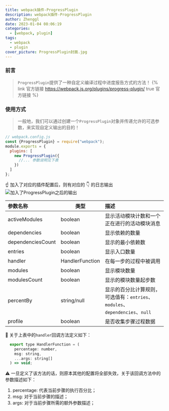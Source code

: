 ```yaml
---
title: webpack插件-ProgressPlugin
description: webpack插件-ProgressPlugin
author: Zhenggl
date: 2023-01-04 08:06:19
categories:
  - [webpack, plugin]
tags:
  - webpack
  - plugin
cover_picture: ProgressPlugin封面.jpg
---
```


### 前言
> `ProgressPlugin`提供了一种自定义编译过程中进度报告方式的方法！
> {% link 官方链接 https://webpack.js.org/plugins/progress-plugin/ true 官方链接 %}

### 使用方式
> 一般地，我们可以通过创建一个`ProgressPlugin`对象并传递允许的可选参数，来实现自定义输出的目的！
```javascript
// webpack.config.js
const {ProgressPlugin} = require("webpack");
module.exports = {
  plugins: [
    new ProgressPlugin({
      //... 参数说明见下表
    })
  ]
};
```
:point_up: 加入了对应的插件配置后，则有对应的 :point_down: 的日志输出
![加入了ProgressPlugin之后的输出](加入了ProgressPlugin之后的输出.png)

| 参数名称 | 类型 | 描述 |
|:---|---|:---|
| activeModules | boolean | 显示活动模块计数和一个正在进行的活动模块消息 |
| dependencies | boolean | 显示依赖的数量 |
| dependenciesCount | boolean | 显示的最小依赖数 |
| entries | boolean | 显示入口数量 |
| handler | HandlerFunction | 在每一步的过程中被调用 |
| modules | boolean | 显示模块数量 |
| modulesCount | boolean | 显示的模块数量起步数 |
| percentBy | string/null | 显示的百分比计算规则，可选值有：`entries`、`modules`、`dependencies`、`null` |
| profile | boolean | 是否收集步骤过程数据 |

:stars: 关于上表中的`handler`回调方法定义如下：
```javascript
  export type HandlerFunction = (
    percentage: number,
    msg: string,
    ...args: string[]
  ) => void;
```
:warning: 一旦定义了该方法的话，则原本其他的配置将全部失效，关于该回调方法中的参数描述如下：
1. percentage: 代表当前步骤的执行百分比；
2. msg: 对于当前步骤的描述；
3. args: 对于当前步骤所需的额外参数描述；